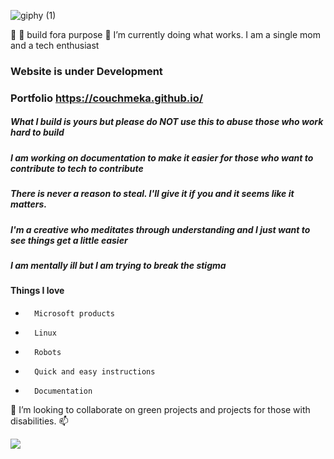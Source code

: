 ![giphy (1)](https://user-images.githubusercontent.com/21232416/154744237-3bf21a83-d270-4268-954d-4b6f4b481ee7.gif)

👋 
 👀 build fora purpose
 🌱 I’m currently doing what works. I am a single mom and a tech enthusiast
 
###                 **Website is under Development**
###                  **Portfolio https://couchmeka.github.io/**
#####                 What I build is yours but please do NOT use this to abuse those who work hard to build
#####                 I am working on documentation to make it easier for those who want to contribute to tech to contribute
#####                 There is never a reason to steal. I'll give it if you and it seems like it matters. 
#####                 I'm a creative who meditates through understanding and I just want to see things get a little easier
#####                 I am mentally ill but I am trying to break the stigma
####     Things I love
-       Microsoft products 
-       Linux
-       Robots
-       Quick and easy instructions
-       Documentation


💞️ I’m looking to collaborate on green projects and projects for those with disabilities.
📫 
  <!-- Please don't remove this: Grab your social icons from https://github.com/carlsednaoui/gitsocial -->

<!-- display the social media buttons in your README -->

<!-- links to social media icons -->

<!-- no need to change these -->

<!-- icons with padding -->

[1.1]: http://i.imgur.com/tXSoThF.png (twitter icon with padding)
[6.1]: http://i.imgur.com/0o48UoR.png (github icon with padding)


<!-- icons without padding -->

[1.2]: http://i.imgur.com/wWzX9uB.png (twitter icon without padding)
[6.2]: http://i.imgur.com/9I6NRUm.png (github icon without padding)

<!---
couchmeka/couchmeka is a ✨ special ✨ repository because its `README.md` (this file) appears on your GitHub profile.
You can click the Preview link to take a look at your changes.
--->


![](https://komarev.com/ghpvc/?username=couchmeka&color=green)
